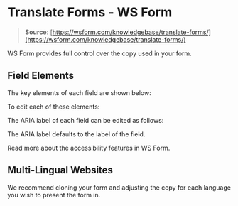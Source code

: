 # Translate Forms - WS Form

> **Source**: [https://wsform.com/knowledgebase/translate-forms/](https://wsform.com/knowledgebase/translate-forms/)


WS Form provides full control over the copy used in your form.

## Field Elements

The key elements of each field are shown below:

To edit each of these elements:


The ARIA label of each field can be edited as follows:

The ARIA label defaults to the label of the field.

Read more about the accessibility features in WS Form.

## Multi-Lingual Websites

We recommend cloning your form and adjusting the copy for each language you wish to present the form in.
